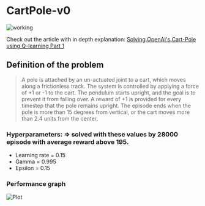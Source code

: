 # CartPole-v0
![working](https://user-images.githubusercontent.com/47450700/113194920-92f1d900-9259-11eb-9419-78171d0d7e59.gif)

Check out the article with in depth explanation: [Solving OpenAI's Cart-Pole using Q-learning Part 1](https://medium.com/analytics-vidhya/q-learning-is-the-most-basic-form-of-reinforcement-learning-which-doesnt-take-advantage-of-any-8944e02570c5)

## Definition of the problem 
> A pole is attached by an un-actuated joint to a cart, which moves along a frictionless track. The system is controlled by applying a force of +1 or -1 to the cart. The pendulum starts upright, and the goal is to prevent it from falling over. A reward of +1 is provided for every timestep that the pole remains upright. The episode ends when the pole is more than 15 degrees from vertical, or the cart moves more than 2.4 units from the center.

### __Hyperparameters__: => solved with these values by 28000 episode with average reward above 195. 
- Learning rate = 0.15
- Gamma = 0.995
- Epsilon = 0.15
### __Performance graph__ 
![Plot](https://user-images.githubusercontent.com/47450700/113200192-ec5d0680-925f-11eb-880f-80d80fc54311.png)




